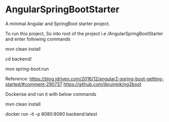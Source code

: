 # AngularSpringBootStarter

A minimal Angular and SpringBoot starter project.

To run this project, So into root of the project i.e /AngularSpringBootStarter
and enter following commands

mvn clean install

cd backend/

mvn spring-boot:run





Reference: https://blog.jdriven.com/2016/12/angular2-spring-boot-getting-started/#comment-290737 
https://github.com/jbruinink/ng2boot


Dockerise and run it with below commands

mvn clean install

docker run -it -p 8080:8080 backend:latest
